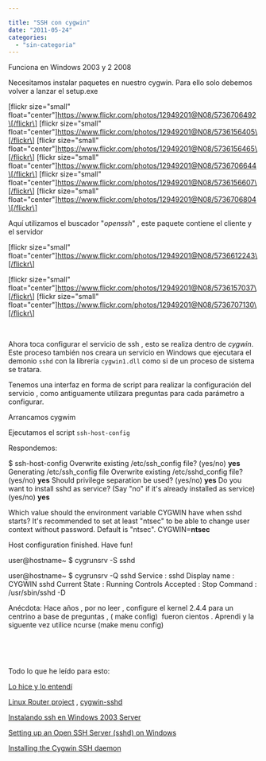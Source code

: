 ```yaml
---

title: "SSH con cygwin"
date: "2011-05-24"
categories: 
  - "sin-categoria"
---
```


Funciona en Windows 2003 y 2 2008

Necesitamos instalar paquetes en nuestro cygwin. Para ello solo debemos volver a lanzar el setup.exe

\[flickr size="small" float="center"\]https://www.flickr.com/photos/12949201@N08/5736706492\[/flickr\] \[flickr size="small" float="center"\]https://www.flickr.com/photos/12949201@N08/5736156405\[/flickr\] \[flickr size="small" float="center"\]https://www.flickr.com/photos/12949201@N08/5736156465\[/flickr\] \[flickr size="small" float="center"\]https://www.flickr.com/photos/12949201@N08/5736706644\[/flickr\] \[flickr size="small" float="center"\]https://www.flickr.com/photos/12949201@N08/5736156607\[/flickr\] \[flickr size="small" float="center"\]https://www.flickr.com/photos/12949201@N08/5736706804\[/flickr\]

Aquí utilizamos el buscador "_openssh_" , este paquete contiene el cliente y el servidor

\[flickr size="small" float="center"\]https://www.flickr.com/photos/12949201@N08/5736612243\[/flickr\]

\[flickr size="small" float="center"\]https://www.flickr.com/photos/12949201@N08/5736157037\[/flickr\] \[flickr size="small" float="center"\]https://www.flickr.com/photos/12949201@N08/5736707130\[/flickr\]

 

Ahora toca configurar el servicio de ssh , esto se realiza dentro de _cygwin_. Este proceso también nos creara un servicio en Windows que ejecutara el demonio `sshd` con la librería `cygwin1.dll` como si de un proceso de sistema se tratara.

Tenemos una interfaz en forma de script para realizar la configuración del servicio , como antiguamente utilizara preguntas para cada parámetro a configurar.

Arrancamos cygwim

Ejecutamos el script `ssh-host-config`

Respondemos:

$ ssh-host-config
Overwrite existing /etc/ssh\_config file? (yes/no) **yes**
Generating /etc/ssh\_config file
Overwrite existing /etc/sshd\_config file? (yes/no) **yes**
Should privilege separation be used? (yes/no) **yes**
Do you want to install sshd as service?
(Say "no" if it's already installed as service) (yes/no) **yes**

Which value should the environment variable CYGWIN have when
sshd starts? It's recommended to set at least "ntsec" to be
able to change user context without password.
Default is "ntsec".  CYGWIN=**ntsec**

Host configuration finished. Have fun!

user@hostname~
$ cygrunsrv -S sshd

user@hostname~
$ cygrunsrv -Q sshd
Service             : sshd
Display name        : CYGWIN sshd
Current State       : Running
Controls Accepted   : Stop
Command             : /usr/sbin/sshd -D

Anécdota: Hace años , por no leer , configure el kernel 2.4.4 para un centrino a base de preguntas , ( make config)  fueron cientos . Aprendi y la siguente vez utilice ncurse (make menu config)

 

 

Todo lo que he leído para esto:

[Lo hice y lo entendí](https://www.vicente-navarro.com/blog/2007/07/20/servicios-en-cygwin-syslogd-sshd-telnetd-ftpd-nfsd-etc/#sshd "Servicios en Cygwin (syslogd, sshd, telnetd, ftpd, nfsd, etc.)")

[Linux Router project](https://pigtail.net/LRP/) , [cygwin-sshd](https://pigtail.net/LRP/printsrv/cygwin-sshd.html)

[Instalando ssh en Windows 2003 Server](https://sartigas.blogspot.com/2009/06/instalando-ssh-en-windows-2003-server.html "Instalando ssh en Windows 2003 Server")[](https://www.scottmurphy.info/open-ssh-server-sshd-cygwin-windows "Setting up an Open ssh Server sshd cygwin Windows")

[Setting up an Open SSH Server (sshd) on Windows](https://www.scottmurphy.info/open-ssh-server-sshd-cygwin-windows "Setting up an Open ssh Server sshd cygwin Windows")

[Installing the Cygwin SSH daemon](https://ist.uwaterloo.ca/~kscully/CygwinSSHD_W2K3.html "Installing the Cygwin SSH daemon")
